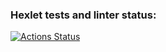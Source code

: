 ### Hexlet tests and linter status:
[![Actions Status](https://github.com/TatuAnat/qa-auto-engineer-javascript-project-87/actions/workflows/hexlet-check.yml/badge.svg)](https://github.com/TatuAnat/qa-auto-engineer-javascript-project-87/actions)